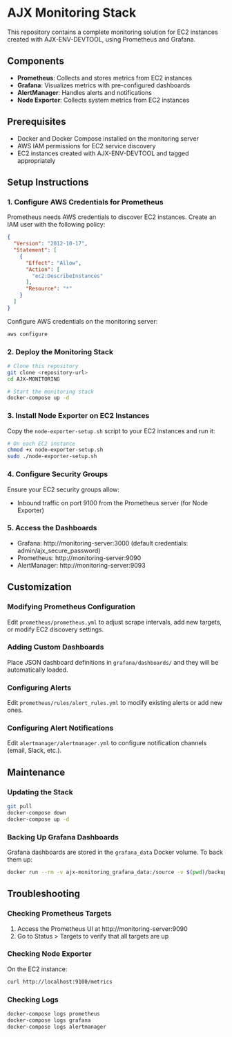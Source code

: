 # AJX Monitoring Stack

This repository contains a complete monitoring solution for EC2 instances created with AJX-ENV-DEVTOOL, using Prometheus and Grafana.

## Components

- **Prometheus**: Collects and stores metrics from EC2 instances
- **Grafana**: Visualizes metrics with pre-configured dashboards
- **AlertManager**: Handles alerts and notifications
- **Node Exporter**: Collects system metrics from EC2 instances

## Prerequisites

- Docker and Docker Compose installed on the monitoring server
- AWS IAM permissions for EC2 service discovery
- EC2 instances created with AJX-ENV-DEVTOOL and tagged appropriately

## Setup Instructions

### 1. Configure AWS Credentials for Prometheus

Prometheus needs AWS credentials to discover EC2 instances. Create an IAM user with the following policy:

```json
{
  "Version": "2012-10-17",
  "Statement": [
    {
      "Effect": "Allow",
      "Action": [
        "ec2:DescribeInstances"
      ],
      "Resource": "*"
    }
  ]
}
```

Configure AWS credentials on the monitoring server:

```bash
aws configure
```

### 2. Deploy the Monitoring Stack

```bash
# Clone this repository
git clone <repository-url>
cd AJX-MONITORING

# Start the monitoring stack
docker-compose up -d
```

### 3. Install Node Exporter on EC2 Instances

Copy the `node-exporter-setup.sh` script to your EC2 instances and run it:

```bash
# On each EC2 instance
chmod +x node-exporter-setup.sh
sudo ./node-exporter-setup.sh
```

### 4. Configure Security Groups

Ensure your EC2 security groups allow:
- Inbound traffic on port 9100 from the Prometheus server (for Node Exporter)

### 5. Access the Dashboards

- Grafana: http://monitoring-server:3000 (default credentials: admin/ajx_secure_password)
- Prometheus: http://monitoring-server:9090
- AlertManager: http://monitoring-server:9093

## Customization

### Modifying Prometheus Configuration

Edit `prometheus/prometheus.yml` to adjust scrape intervals, add new targets, or modify EC2 discovery settings.

### Adding Custom Dashboards

Place JSON dashboard definitions in `grafana/dashboards/` and they will be automatically loaded.

### Configuring Alerts

Edit `prometheus/rules/alert_rules.yml` to modify existing alerts or add new ones.

### Configuring Alert Notifications

Edit `alertmanager/alertmanager.yml` to configure notification channels (email, Slack, etc.).

## Maintenance

### Updating the Stack

```bash
git pull
docker-compose down
docker-compose up -d
```

### Backing Up Grafana Dashboards

Grafana dashboards are stored in the `grafana_data` Docker volume. To back them up:

```bash
docker run --rm -v ajx-monitoring_grafana_data:/source -v $(pwd)/backup:/backup ubuntu tar -czvf /backup/grafana_data_backup.tar.gz -C /source .
```

## Troubleshooting

### Checking Prometheus Targets

1. Access the Prometheus UI at http://monitoring-server:9090
2. Go to Status > Targets to verify that all targets are up

### Checking Node Exporter

On the EC2 instance:

```bash
curl http://localhost:9100/metrics
```

### Checking Logs

```bash
docker-compose logs prometheus
docker-compose logs grafana
docker-compose logs alertmanager
```